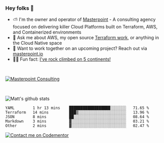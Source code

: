 

### Hey folks 👋



- ⛅️ I'm the owner and operator of [Masterpoint](https://masterpoint.io) - A consulting agency focused on delivering killer Cloud Platforms built on Terraform, AWS, and Containerized environments
- 💬 Ask me about AWS, my open source [Terraform work](https://github.com/masterpointio?q=terraform&type=&language=hcl), or anything in the Cloud Native space
- 🔨 Want to work together on an upcoming project? Reach out via [masterpoint.io](https://masterpoint.io)
- 🧗‍♂️ Fun fact: [I've rock climbed on 5 continents!](https://www.rockandice.com/videos/weekend-whippers/weekend-whipper-gunning-for-it-on-south-six-shooter/)

<br>


[![Masterpoint Consulting](https://masterpoint-public.s3.us-west-2.amazonaws.com/Logo-medium.png)](https://masterpoint.io)

<br>

![Matt's github stats](https://github-readme-stats.vercel.app/api?username=Gowiem&count_private=true&theme=cobalt&show_icons=true)

<!--START_SECTION:waka-->

```text
YAML        1 hr 13 mins    ██████████████████░░░░░░░   71.65 %
Terraform   14 mins         ███▒░░░░░░░░░░░░░░░░░░░░░   13.96 %
JSON        8 mins          ██░░░░░░░░░░░░░░░░░░░░░░░   08.64 %
Markdown    3 mins          ▓░░░░░░░░░░░░░░░░░░░░░░░░   03.21 %
Other       2 mins          ▓░░░░░░░░░░░░░░░░░░░░░░░░   02.47 %
```

<!--END_SECTION:waka-->

[![Contact me on Codementor](https://www.codementor.io/m-badges/gowiem/find-me-on-cm-b.svg)](https://www.codementor.io/@gowiem?refer=badge)
